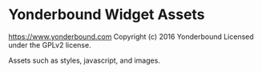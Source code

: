 # Yonderbound Widget Assets #
https://www.yonderbound.com
Copyright (c) 2016 Yonderbound
Licensed under the GPLv2 license.

Assets such as styles, javascript, and images.